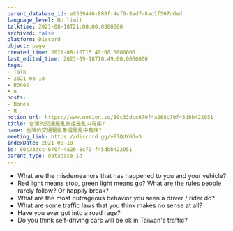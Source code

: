 ```yaml
---
parent_database_id: e9339446-880f-4ef0-8ad7-8ad1f507dded
language_level: No limit
talktime: 2021-08-18T21:00:00.0000000
archived: false
platform: Discord
object: page
created_time: 2021-08-10T15:49:00.0000000
last_edited_time: 2023-09-18T10:49:00.0000000
tags:
- Talk
- 2021-08-18
- Bones
- π
hosts:
- Bones
- π
notion_url: https://www.notion.so/80c33dcc670f4a268c70f45dbb422951
title: 台灣的交通是亂象還是亂中有序?
name: 台灣的交通是亂象還是亂中有序?
meeting_link: https://discord.gg/vE7QUXGDnS
indexDate: 2021-08-18
id: 80c33dcc-670f-4a26-8c70-f45dbb422951
parent_type: database_id
---
```


   - What are the misdemeanors that has happened to you and your vehicle?
   - Red light means stop, green light means go?
What are the rules people rarely follow? Or happily break?
   - What are the most outrageous behavior you seen a driver / rider do?
   - What are some traffic laws that you think makes no sense at all?
   - Have you ever got into a road rage?
   - Do you think self-driving cars will be ok in Taiwan's traffic?












